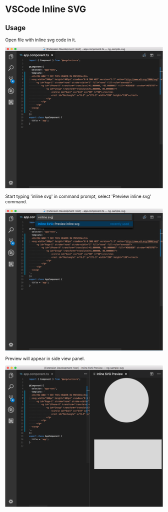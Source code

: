 # VSCode Inline SVG

## Usage

Open file with inline svg code in it.

![Source](https://raw.githubusercontent.com/alexklyuev/vscode-inline-svg/master/docs/source.png)

Start typing 'inline svg' in command prompt, select 'Preview inline svg' command.

![Command](https://raw.githubusercontent.com/alexklyuev/vscode-inline-svg/master/docs/command.png)

Preview will appear in side view panel.

![Preview](https://raw.githubusercontent.com/alexklyuev/vscode-inline-svg/master/docs/preview.png)
